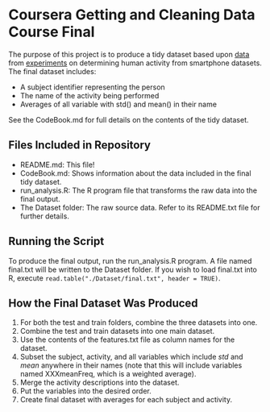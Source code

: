 Coursera Getting and Cleaning Data Course Final
===============================================
The purpose of this project is to produce a tidy dataset based upon 
[data]((https://d396qusza40orc.cloudfront.net/getdata%2Fprojectfiles%2FUCI%20HAR%20Dataset.zip)) 
from [experiments](http://archive.ics.uci.edu/ml/datasets/Human+Activity+Recognition+Using+Smartphones) 
on determining human activity from smartphone datasets.  The final dataset includes:

* A subject identifier representing the person
* The name of the activity being performed
* Averages of all variable with std() and mean() in their name

See the CodeBook.md for full details on the contents of the tidy dataset.

Files Included in Repository
----------------------------
* README.md: This file!
* CodeBook.md: Shows information about the data included in the final tidy dataset.
* run_analysis.R: The R program file that transforms the raw data into the final output. 
* The Dataset folder: The raw source data.  Refer to its README.txt file for further details.

Running the Script
------------------
To produce the final output, run the run_analysis.R program.  A file named final.txt will be written to the Dataset folder.
If you wish to load final.txt into R, execute `read.table("./Dataset/final.txt", header = TRUE)`.

How the Final Dataset Was Produced
----------------------------------
1. For both the test and train folders, combine the three datasets into one.
2. Combine the test and train datasets into one main dataset.
3. Use the contents of the features.txt file as column names for the dataset.
4. Subset the subject, activity, and all variables which include _std_ and _mean_ anywhere in their names
(note that this will include variables named XXXmeanFreq, which is a weighted average). 
5. Merge the activity descriptions into the dataset.
6. Put the variables into the desired order.
7. Create final dataset with averages for each subject and activity.


